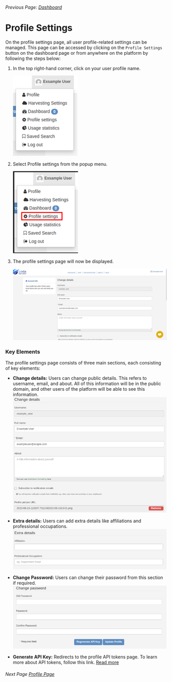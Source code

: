 ###### Previous Page: [Dashboard](./dashboard.md)

# Profile Settings
On the profile settings page, all user profile-related settings can be managed. This page can be accessed by clicking on the `Profile Settings` button on the dashboard page or from anywhere on the platform by following the steps below:

1. In the top right-hand corner, click on your user profile name.
   
   ![Profile_popup](./img/Profile_popup.png)

2. Select Profile settings from the popup menu.
   
   ![Profile_popup_ProfileSettings](./img/profile_popup_profileSettings.png)

3. The profile settings page will now be displayed. 
   
   ![ProfileSettingsPage](./img/Profile_settings_main.png)
   
### Key Elements
The profile settings page consists of three main sections, each consisting of key elements:

- **Change details:** Users can change public details. This refers to username, email, and about. All of this information will be in the public domain, and other users of the platform will be able to see this information.
  ![Change Details](./img/profile_settings_change_details.png)

- **Extra details:** Users can add extra details like affiliations and professional occupations. 
  ![extra_details](./img/profile_settings_extraDetails.png)

- **Change Password:** Users can change their password from this section if required. 
  ![change_pass](./img/profile_settings_changePassword.png)

- **Generate API Key:** Redirects to the profile API tokens page. To learn more about API tokens, follow this link. [Read more](./profile_page.md#api-tokens)

###### Next Page [Profile Page](./profile_page.md)
